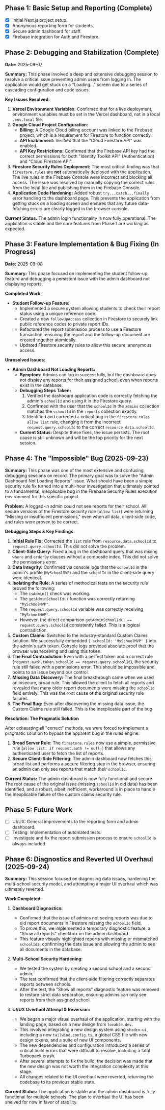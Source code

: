 ## Phase 1: Basic Setup and Reporting (Complete)

- [x] Initial Next.js project setup.
- [x] Anonymous reporting form for students.
- [x] Secure admin dashboard for staff.
- [x] Firebase integration for Auth and Firestore.

## Phase 2: Debugging and Stabilization (Complete)

**Date:** 2025-09-07

**Summary:** This phase involved a deep and extensive debugging session to resolve a critical issue preventing admin users from logging in. The application would get stuck on a "Loading..." screen due to a series of cascading configuration and code issues.

**Key Issues Resolved:**

1.  **Vercel Environment Variables:** Confirmed that for a live deployment, environment variables must be set in the Vercel dashboard, not in a local `.env.local` file.
2.  **Google Cloud Project Configuration:**
    *   **Billing:** A Google Cloud billing account was linked to the Firebase project, which is a requirement for Firestore to function correctly.
    *   **API Enablement:** Verified that the "Cloud Firestore API" was enabled.
    *   **API Key Restrictions:** Confirmed that the Firebase API key had the correct permissions for both "Identity Toolkit API" (Authentication) and "Cloud Firestore API".
3.  **Firestore Security Rules Deployment:** The most critical finding was that `firestore.rules` are **not** automatically deployed with the application. The live rules in the Firebase Console were incorrect and blocking all access. The issue was resolved by manually copying the correct rules from the local file and publishing them in the Firebase Console.
4.  **Application Code Hardening:** Added robust `try...catch...finally` error handling to the dashboard page. This prevents the application from getting stuck on a loading screen and ensures that any future data-fetching errors are clearly logged in the browser console.

**Current Status:** The admin login functionality is now fully operational. The application is stable and the core features from Phase 1 are working as expected.

## Phase 3: Feature Implementation & Bug Fixing (In Progress)

**Date:** 2025-09-08

**Summary:** This phase focused on implementing the student follow-up feature and debugging a persistent issue with the admin dashboard not displaying reports.

**Completed Work:**

- **Student Follow-up Feature:**
  - Implemented a secure system allowing students to check their report status using a unique reference code.
  - Created a new `followUpAccess` collection in Firestore to securely link public reference codes to private report IDs.
  - Refactored the report submission process to use a Firestore transaction, ensuring the report and the follow-up document are created together atomically.
  - Updated Firestore security rules to allow this secure, anonymous access.

**Unresolved Issues:**

- **Admin Dashboard Not Loading Reports:**
  - **Symptom:** Admins can log in successfully, but the dashboard does not display any reports for their assigned school, even when reports exist in the database.
  - **Debugging Steps Taken:**
    1.  Verified the dashboard application code is correctly fetching the admin's `schoolId` and using it in the Firestore query.
    2.  Confirmed with the user that the `schoolId` in the `admins` collection matches the `schoolId` in the `reports` collection exactly.
    3.  Identified and corrected a critical bug in the `firestore.rules` `allow list` rule, changing it from the incorrect `request.query.schoolId` to the correct `resource.data.schoolId`.
  - **Current Status:** Despite these fixes, the issue persists. The root cause is still unknown and will be the top priority for the next session.

## Phase 4: The "Impossible" Bug (2025-09-23)

**Summary:** This phase was one of the most extensive and confusing debugging sessions on record. The primary goal was to solve the "Admin Dashboard Not Loading Reports" issue. What should have been a simple security rule fix turned into a multi-hour investigation that ultimately pointed to a fundamental, inexplicable bug in the Firebase Security Rules execution environment for this specific project.

**Problem:** A logged-in admin could not see reports for their school. All secure versions of the Firestore security rule (`allow list`) were returning "Missing or insufficient permissions," even when all data, client-side code, and rules were proven to be correct.

**Debugging Steps & Key Findings:**

1.  **Initial Rule Fix:** Corrected the `list` rule from `resource.data.schoolId` to `request.query.schoolId`. This did not solve the problem.
2.  **Client-Side Query:** Fixed a bug in the dashboard query that was mixing `where` and `orderBy` clauses without a composite index. This did not solve the permissions error.
3.  **Data Integrity:** Confirmed via console logs that the `schoolId` in the admin's profile (`MySchoolMVP`) and the `schoolId` in the client-side query were identical.
4.  **Isolating the Rule:** A series of methodical tests on the security rule proved the following:
    *   The `isAdmin()` check was working.
    *   The `getAdminSchoolId()` function was correctly returning `"MySchoolMVP"`.
    *   The `request.query.schoolId` variable was correctly receiving `"MySchoolMVP"`.
    *   However, the direct comparison `getAdminSchoolId() == request.query.schoolId` consistently failed. This is a logical contradiction.
5.  **Custom Claims:** Switched to the industry-standard Custom Claims solution. We successfully embedded `{ schoolId: 'MySchoolMVP' }` into the admin's auth token. Console logs provided absolute proof that the browser was receiving and using this token.
6.  **The Final Contradiction:** Even with a perfect token and a correct rule (`request.auth.token.schoolId == request.query.schoolId`), the security rule still failed with a permissions error. This should be impossible and points to an issue beyond our control.
7.  **Missing Data Discovery:** The final breakthrough came when we used an insecure, broad rule. This allowed the client to fetch all reports and revealed that many older report documents were missing the `schoolId` field entirely. This was the root cause of the original security rule failures.
8.  **The Final Bug:** Even after discovering the missing data issue, the Custom Claims rule still failed. This is the inexplicable part of the bug.

**Resolution: The Pragmatic Solution**

After exhausting all "correct" methods, we were forced to implement a pragmatic solution to bypass the apparent bug in the rules engine:

1.  **Broad Server Rule:** The `firestore.rules` now use a simple, permissive rule (`allow list: if request.auth != null;`) that allows any authenticated user to fetch the list of reports.
2.  **Secure Client-Side Filtering:** The admin dashboard now fetches this broad list and performs a secure filtering step in the browser, ensuring an admin can only see reports that match their `schoolId`.

**Current Status:** The admin dashboard is now fully functional and secure. The root cause of the original issue (missing `schoolId` in old data) has been identified, and a robust, albeit inefficient, workaround is in place to handle the inexplicable failure of the custom claims security rule.

## Phase 5: Future Work
- [ ] UI/UX: General improvements to the reporting form and admin dashboard.
- [ ] Testing: Implementation of automated tests.
- [ ] Investigate and fix the report submission process to ensure `schoolId` is always included.

## Phase 6: Diagnostics and Reverted UI Overhaul (2025-09-24)

**Summary:** This session focused on diagnosing data issues, hardening the multi-school security model, and attempting a major UI overhaul which was ultimately reverted.

**Work Completed:**

1.  **Dashboard Diagnostics:**
    *   Confirmed that the issue of admins not seeing reports was due to old report documents in Firestore missing the `schoolId` field.
    *   To prove this, we implemented a temporary diagnostic feature: a "Show all reports" checkbox on the admin dashboard.
    *   This feature visually highlighted reports with missing or mismatched `schoolId`s, confirming the data issue and allowing the admin to see all documents in the database.

2.  **Multi-School Security Hardening:**
    *   We tested the system by creating a second school and a second admin.
    *   The test confirmed that the client-side filtering correctly separates reports between schools.
    *   After the test, the "Show all reports" diagnostic feature was removed to restore strict data separation, ensuring admins can only see reports from their assigned school.

3.  **UI/UX Overhaul Attempt & Reversion:**
    *   We began a major visual overhaul of the application, starting with the landing page, based on a new design from `lovable.dev`.
    *   This involved integrating a new design system using `shadcn-ui`, including a new `tailwind.config.ts`, a global CSS file with new design tokens, and a suite of new UI components.
    *   The new dependencies and configuration introduced a series of critical build errors that were difficult to resolve, including a fatal Turbopack crash.
    *   After several attempts to fix the build, the decision was made that the new design was not worth the integration complexity at this stage.
    *   All changes related to the UI overhaul were reverted, returning the codebase to its previous stable state.

**Current Status:** The application is stable and the admin dashboard is fully functional for multiple schools. The plan to overhaul the UI has been shelved for now in favor of stability.